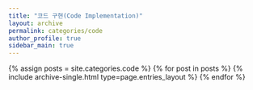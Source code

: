 ```yaml
---
title: "코드 구현(Code Implementation)"
layout: archive
permalink: categories/code
author_profile: true
sidebar_main: true
---
```



{% assign posts = site.categories.code %}
{% for post in posts %} {% include archive-single.html type=page.entries_layout %} {% endfor %}
